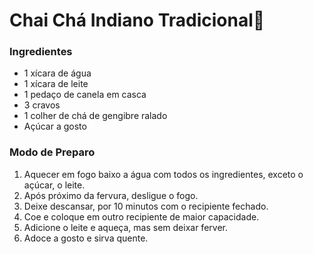 # Chai Chá Indiano Tradicional:tea:

### Ingredientes

- 1 xícara de água
- 1 xícara de leite
- 1 pedaço de canela em casca
- 3 cravos
- 1 colher de chá de gengibre ralado
- Açúcar a gosto

### Modo de Preparo 

1. Aquecer em fogo baixo a água com todos os ingredientes, exceto o açúcar, o leite.
2. Após próximo da fervura, desligue o fogo.
3. Deixe descansar, por 10 minutos com o recipiente fechado.
4. Coe e coloque em outro recipiente de maior capacidade.
5. Adicione o leite e aqueça, mas sem deixar ferver.
6. Adoce a gosto e sirva quente.





   





